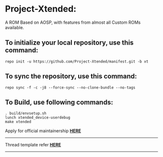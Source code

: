 Project-Xtended:
====================

A ROM Based on AOSP, with features from almost all Custom ROMs available.

To initialize your local repository, use this command:
-----------------------------------------------------

    repo init -u https://github.com/Project-Xtended/manifest.git -b xt

To sync the repository, use this command:
-----------------------------------------

    repo sync -f -c -j8 --force-sync --no-clone-bundle --no-tags

To Build, use following commands:
---------------------------------
    
    . build/envsetup.sh
    lunch xtended_device-userdebug
    make xtended

Apply for official maintainership [**HERE**](https://forms.gle/D9WPbBcbeVFiBMJb7)

---------------------------------------------------------------------------------------------------------

Thread template refer [**HERE**](https://github.com/Project-Xtended/manifest/blob/xp/Thread_Template.txt)

---------------------------------------------------------------------------------------------------------
